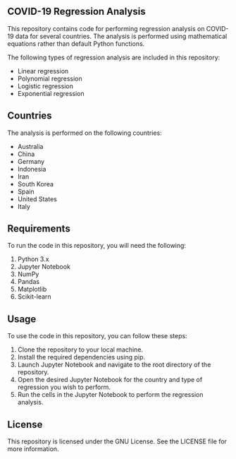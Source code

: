 ## COVID-19 Regression Analysis
This repository contains code for performing regression analysis on COVID-19 data for several countries. The analysis is performed using mathematical equations rather than default Python functions.

The following types of regression analysis are included in this repository:

- Linear regression
- Polynomial regression
- Logistic regression
- Exponential regression

## Countries
The analysis is performed on the following countries:

- Australia
- China
- Germany
- Indonesia
- Iran
- South Korea
- Spain
- United States
- Italy



## Requirements
To run the code in this repository, you will need the following:

1. Python 3.x
2. Jupyter Notebook
3. NumPy
4. Pandas
5. Matplotlib
6. Scikit-learn

## Usage

To use the code in this repository, you can follow these steps:

1. Clone the repository to your local machine.
2. Install the required dependencies using pip.
3. Launch Jupyter Notebook and navigate to the root directory of the repository.
4. Open the desired Jupyter Notebook for the country and type of regression you wish to perform.
5. Run the cells in the Jupyter Notebook to perform the regression analysis.

## License
This repository is licensed under the GNU License. See the LICENSE file for more information.



